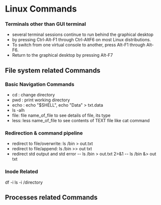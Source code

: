 # Linux Commands
### Terminals other than GUI terminal
- several terminal sessions continue to run behind the graphical desktop
- by pressing Ctrl-Alt-F1 through Ctrl-AltF6 on most Linux distributions.
- To switch from one virtual console to another, press Alt-F1 through Alt-F6. 
- Return to the graphical desktop by pressing Alt-F7


## File system related Commands
### Basic Navigation Commands
- cd : change directory
- pwd : print working directory
- echo : echo "$SHELL", echo "Data" > txt.data 
- ls -alh 
- file: file name_of_file to see details of file, its type
- less: less name_of_file to see contents of TEXT file like cat command


### Redirection & command pipeline
- redirect to file/overwrite: ls /bin > out.txt
- redirect to file/append: ls /bin >> out txt
- redirect std output and std error
-- ls /bin > out.txt 2>&1
-- ls /bin &> out txt

### Inode Related
df -i
ls -i /directory

## Processes related Commands
